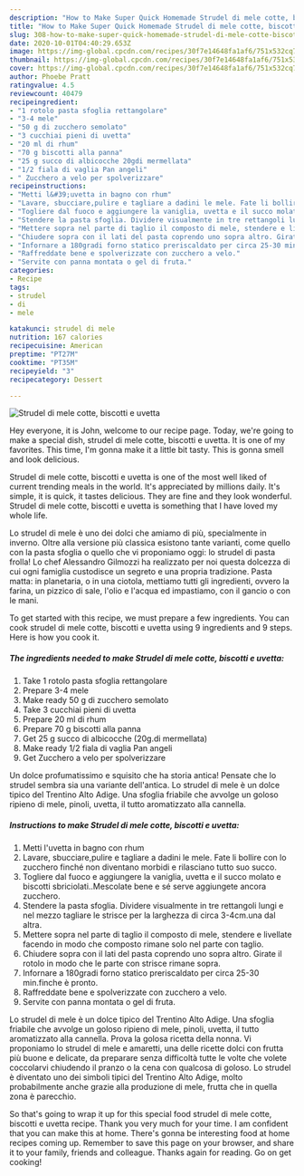 ```yaml
---
description: "How to Make Super Quick Homemade Strudel di mele cotte, biscotti e uvetta"
title: "How to Make Super Quick Homemade Strudel di mele cotte, biscotti e uvetta"
slug: 308-how-to-make-super-quick-homemade-strudel-di-mele-cotte-biscotti-e-uvetta
date: 2020-10-01T04:40:29.653Z
image: https://img-global.cpcdn.com/recipes/30f7e14648fa1af6/751x532cq70/strudel-di-mele-cotte-biscotti-e-uvetta-recipe-main-photo.jpg
thumbnail: https://img-global.cpcdn.com/recipes/30f7e14648fa1af6/751x532cq70/strudel-di-mele-cotte-biscotti-e-uvetta-recipe-main-photo.jpg
cover: https://img-global.cpcdn.com/recipes/30f7e14648fa1af6/751x532cq70/strudel-di-mele-cotte-biscotti-e-uvetta-recipe-main-photo.jpg
author: Phoebe Pratt
ratingvalue: 4.5
reviewcount: 40479
recipeingredient:
- "1 rotolo pasta sfoglia rettangolare"
- "3-4 mele"
- "50 g di zucchero semolato"
- "3 cucchiai pieni di uvetta"
- "20 ml di rhum"
- "70 g biscotti alla panna"
- "25 g succo di albicocche 20gdi mermellata"
- "1/2 fiala di vaglia Pan angeli"
- " Zucchero a velo per spolverizzare"
recipeinstructions:
- "Metti l&#39;uvetta in bagno con rhum"
- "Lavare, sbucciare,pulire e tagliare a dadini le mele. Fate li bollire con lo zucchero finché non diventano morbidi e rilasciano tutto suo succo."
- "Togliere dal fuoco e aggiungere la vaniglia, uvetta e il succo molato e biscotti sbriciolati..Mescolate bene e sé serve aggiungete ancora zucchero."
- "Stendere la pasta sfoglia. Dividere visualmente in tre rettangoli lungi e nel mezzo tagliare le strisce per la larghezza di circa 3-4cm.una dal altra."
- "Mettere sopra nel parte di taglio il composto di mele, stendere e livellate facendo in modo che composto rimane solo nel parte con taglio."
- "Chiudere sopra con il lati del pasta coprendo uno sopra altro. Girate il rotolo in modo che le parte con strisce rimane sopra."
- "Infornare a 180gradi forno statico preriscaldato per circa 25-30 min.finche è pronto."
- "Raffreddate bene e spolverizzate con zucchero a velo."
- "Servite con panna montata o gel di fruta."
categories:
- Recipe
tags:
- strudel
- di
- mele

katakunci: strudel di mele 
nutrition: 167 calories
recipecuisine: American
preptime: "PT27M"
cooktime: "PT35M"
recipeyield: "3"
recipecategory: Dessert

---
```



![Strudel di mele cotte, biscotti e uvetta](https://img-global.cpcdn.com/recipes/30f7e14648fa1af6/751x532cq70/strudel-di-mele-cotte-biscotti-e-uvetta-recipe-main-photo.jpg)

Hey everyone, it is John, welcome to our recipe page. Today, we're going to make a special dish, strudel di mele cotte, biscotti e uvetta. It is one of my favorites. This time, I'm gonna make it a little bit tasty. This is gonna smell and look delicious.

Strudel di mele cotte, biscotti e uvetta is one of the most well liked of current trending meals in the world. It's appreciated by millions daily. It's simple, it is quick, it tastes delicious. They are fine and they look wonderful. Strudel di mele cotte, biscotti e uvetta is something that I have loved my whole life.

Lo strudel di mele è uno dei dolci che amiamo di più, specialmente in inverno. Oltre alla versione più classica esistono tante varianti, come quello con la pasta sfoglia o quello che vi proponiamo oggi: lo strudel di pasta frolla! Lo chef Alessandro Gilmozzi ha realizzato per noi questa dolcezza di cui ogni famiglia custodisce un segreto e una propria tradizione. Pasta matta: in planetaria, o in una ciotola, mettiamo tutti gli ingredienti, ovvero la farina, un pizzico di sale, l&#39;olio e l&#39;acqua ed impastiamo, con il gancio o con le mani.


To get started with this recipe, we must prepare a few ingredients. You can cook strudel di mele cotte, biscotti e uvetta using 9 ingredients and 9 steps. Here is how you cook it.

<!--inarticleads1-->

##### The ingredients needed to make Strudel di mele cotte, biscotti e uvetta:

1. Take 1 rotolo pasta sfoglia rettangolare
1. Prepare 3-4 mele
1. Make ready 50 g di zucchero semolato
1. Take 3 cucchiai pieni di uvetta
1. Prepare 20 ml di rhum
1. Prepare 70 g biscotti alla panna
1. Get 25 g succo di albicocche (20g.di mermellata)
1. Make ready 1/2 fiala di vaglia Pan angeli
1. Get  Zucchero a velo per spolverizzare


Un dolce profumatissimo e squisito che ha storia antica! Pensate che lo strudel sembra sia una variante dell&#39;antica. Lo strudel di mele è un dolce tipico del Trentino Alto Adige. Una sfoglia friabile che avvolge un goloso ripieno di mele, pinoli, uvetta, il tutto aromatizzato alla cannella. 

<!--inarticleads2-->

##### Instructions to make Strudel di mele cotte, biscotti e uvetta:

1. Metti l&#39;uvetta in bagno con rhum
1. Lavare, sbucciare,pulire e tagliare a dadini le mele. Fate li bollire con lo zucchero finché non diventano morbidi e rilasciano tutto suo succo.
1. Togliere dal fuoco e aggiungere la vaniglia, uvetta e il succo molato e biscotti sbriciolati..Mescolate bene e sé serve aggiungete ancora zucchero.
1. Stendere la pasta sfoglia. Dividere visualmente in tre rettangoli lungi e nel mezzo tagliare le strisce per la larghezza di circa 3-4cm.una dal altra.
1. Mettere sopra nel parte di taglio il composto di mele, stendere e livellate facendo in modo che composto rimane solo nel parte con taglio.
1. Chiudere sopra con il lati del pasta coprendo uno sopra altro. Girate il rotolo in modo che le parte con strisce rimane sopra.
1. Infornare a 180gradi forno statico preriscaldato per circa 25-30 min.finche è pronto.
1. Raffreddate bene e spolverizzate con zucchero a velo.
1. Servite con panna montata o gel di fruta.


Lo strudel di mele è un dolce tipico del Trentino Alto Adige. Una sfoglia friabile che avvolge un goloso ripieno di mele, pinoli, uvetta, il tutto aromatizzato alla cannella. Prova la golosa ricetta della nonna. Vi proponiamo lo strudel di mele e amaretti, una delle ricette dolci con frutta più buone e delicate, da preparare senza difficoltà tutte le volte che volete coccolarvi chiudendo il pranzo o la cena con qualcosa di goloso. Lo strudel è diventato uno dei simboli tipici del Trentino Alto Adige, molto probabilmente anche grazie alla produzione di mele, frutta che in quella zona è parecchio. 

So that's going to wrap it up for this special food strudel di mele cotte, biscotti e uvetta recipe. Thank you very much for your time. I am confident that you can make this at home. There's gonna be interesting food at home recipes coming up. Remember to save this page on your browser, and share it to your family, friends and colleague. Thanks again for reading. Go on get cooking!
